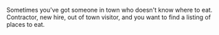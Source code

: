 Sometimes you've got someone in town who doesn't know where to eat.
Contractor, new hire, out of town visitor, and you want to find a listing
of places to eat.
